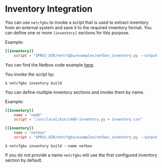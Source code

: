 # Inventory Integration
You can use `netcfgbu` to invoke a script that is used to extract inventory from
an external system and save it to the required inventory format.  You can define one
or more `[inventory]` sections for this purpose.

Example:
```toml
[[inventory]]
    script = "$PROJ_DIR/netcfgbu/examples/netbox_inventory.py --output inventory.csv"
```
You can find the Netbox code example [here](../examples/netbox_inventory.py).

You invoke the script by:
```shell script
$ netcfgbu inventory build
```

You can define multiple inventory sections and invoke them by name.

Example:
```toml
[[inventory]]
    name = "cmdb"
    script = "/usr/local/bin/cmdb-inventory.py > inventory.csv"

[[inventory]]
    name = "netbox"
    script = "$PROJ_DIR/netcfgbu/examples/netbox_inventory.py --output inventory.csv"
```

```shell script
$ netcfgbu inventory build --name netbox
```

If you do not provide a name `netcfgbu` will use the first configured inventory
section by default.
